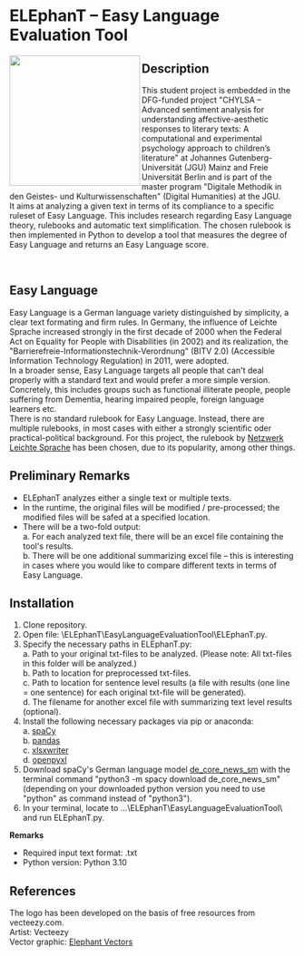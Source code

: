 # ELEphanT – Easy Language Evaluation Tool


<img src="/uploads/27475d964ac41dec774412ac32612367/ELEphanT_logo.png" align="left" width="230"/>

## Description
This student project is embedded in the DFG-funded project "CHYLSA – Advanced sentiment analysis for understanding affective-aesthetic responses to literary texts: A computational and experimental psychology approach to children’s literature" at Johannes Gutenberg-Universität (JGU) Mainz and Freie Universität Berlin and is part of the master program "Digitale Methodik in den Geistes- und Kulturwissenschaften" (Digital Humanities) at the JGU. <br> It aims at analyzing a given text in terms of its compliance to a specific ruleset of Easy Language. This includes research regarding Easy Language theory, rulebooks and automatic text simplification. The chosen rulebook is then implemented in Python to develop a tool that measures the degree of Easy Language and returns an Easy Language score.

<br clear="left"/>

## Easy Language
Easy Language is a German language variety distinguished by simplicity, a clear text formating and firm rules. In Germany, the influence of Leichte Sprache increased strongly in the first decade of 2000 when the Federal Act on Equality for People with Disabilities (in 2002) and its realization, the "Barrierefreie-Informationstechnik-Verordnung" (BITV 2.0) (Accessible Information Technology Regulation) in 2011, were adopted. <br>
In a broader sense, Easy Language targets all people that can't deal properly with a standard text and would prefer a more simple version. Concretely, this includes groups such as functional illiterate people, people suffering from Dementia, hearing impaired people, foreign language learners etc. <br>
There is no standard rulebook for Easy Language. Instead, there are multiple rulebooks, in most cases with either a strongly scientific oder practical-political background. For this project, the rulebook by [Netzwerk Leichte Sprache](https://www.leichte-sprache.org/wp-content/uploads/2017/11/Regeln_Leichte_Sprache.pdf) has been chosen, due to its popularity, among other things.

## Preliminary Remarks
- ELEphanT analyzes either a single text or multiple texts.
- In the runtime, the original files will be modified / pre-processed; the modified files will be safed at a specified location.
- There will be a two-fold output: <br>
    a. For each analyzed text file, there will be an excel file containing the tool's results. <br>
    b. There will be one additional summarizing excel file – this is interesting in cases where you would like to compare different texts in terms of Easy Language.

## Installation   
1. Clone repository.
2. Open file: \ELEphanT\EasyLanguageEvaluationTool\ELEphanT.py.
3. Specify the necessary paths in ELEphanT.py: <br>
    a. Path to your original txt-files to be analyzed. (Please note: All txt-files in this folder will be analyzed.) <br>
    b. Path to location for preprocessed txt-files. <br>
    c. Path to location for sentence level results (a file with results (one line = one sentence) for each original txt-file will be generated). <br>
    d. The filename for another excel file with summarizing text level results (optional).
4. Install the following necessary packages via pip or anaconda: <br>
    a. [spaCy](https://spacy.io/usage) <br>
    b. [pandas](https://pandas.pydata.org/docs/getting_started/install.html) <br>
    c. [xlsxwriter](https://pypi.org/project/XlsxWriter/) <br>
    d. [openpyxl](https://pypi.org/project/openpyxl/)
5. Download spaCy's German language model [de_core_news_sm](https://spacy.io/models/de#de_core_news_sm) with the terminal command "python3 -m spacy download de_core_news_sm" (depending on your downloaded python version you need to use "python" as command instead of "python3").
6. In your terminal, locate to ...\ELEphanT\EasyLanguageEvaluationTool\ and run ELEphanT.py.

**Remarks**
- Required input text format: .txt
- Python version: Python 3.10

## References
The logo has been developed on the basis of free resources from vecteezy.com. <br>
Artist: Vecteezy <br>
Vector graphic: [Elephant Vectors](https://www.vecteezy.com/vector-art/2485692-elephant-kids-coloring-page-great-for-beginner-coloring-book)
